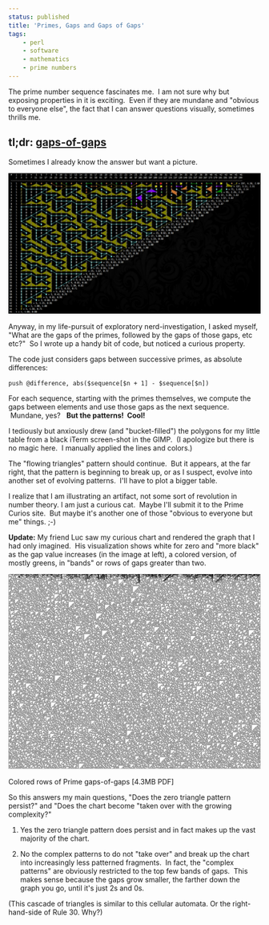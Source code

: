 ```yaml
---
status: published
title: 'Primes, Gaps and Gaps of Gaps'
tags:
    - perl
    - software
    - mathematics
    - prime numbers
---
```


The prime number sequence fascinates me.  I am not sure why but exposing properties in it is exciting.  Even if they are mundane and "obvious to everyone else", the fact that I can answer questions visually, sometimes thrills me.

tl;dr: [gaps-of-gaps](https://github.com/ology/Math/blob/master/primes/gaps-of-gaps)
 
---

Sometimes I already know the answer but want a picture.

![](gaps-of-gaps-highlighted.png)

Anyway, in my life-pursuit of exploratory nerd-investigation, I asked myself, "What are the gaps of the primes, followed by the gaps of those gaps, etc etc?"  So I wrote up a handy bit of code, but noticed a curious property.

The code just considers gaps between successive primes, as absolute differences:

    push @difference, abs($sequence[$n + 1] - $sequence[$n])

For each sequence, starting with the primes themselves, we compute the gaps between elements and use those gaps as the next sequence.  Mundane, yes?
 
**But the patterns!  Cool!**

I tediously but anxiously drew (and "bucket-filled") the polygons for my little table from a black iTerm screen-shot in the GIMP.  (I apologize but there is no magic here.  I manually applied the lines and colors.)

The "flowing triangles" pattern should continue.  But it appears, at the far right, that the pattern is beginning to break up, or as I suspect, evolve into another set of evolving patterns.  I'll have to plot a bigger table.

I realize that I am illustrating an artifact, not some sort of revolution in number theory. I am just a curious cat.  Maybe I'll submit it to the Prime Curios site.  But maybe it's another one of those "obvious to everyone but me" things. ;-)

**Update:** My friend Luc saw my curious chart and rendered the graph that I had only imagined.  His visualization shows white for zero and "more black" as the gap value increases (in the image at left), a colored version, of mostly greens, in "bands" or rows of gaps greater than two.

![](lucs-gaps.png)

Colored rows of Prime gaps-of-gaps [4.3MB PDF]

So this answers my main questions, "Does the zero triangle pattern persist?" and "Does the chart become "taken over with the growing complexity?"

1. Yes the zero triangle pattern does persist and in fact makes up the vast majority of the chart.

2. No the complex patterns to do not "take over" and break up the chart into increasingly less patterned fragments.  In fact, the "complex patterns" are obviously restricted to the top few bands of gaps.  This makes sense because the gaps grow smaller, the farther down the graph you go, until it's just 2s and 0s.

(This cascade of triangles is similar to this cellular automata. Or the right-hand-side of Rule 30. Why?)
